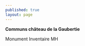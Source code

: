 ```yaml
---
published: true
layout: page
---
```



**Communs château de la Gaubertie**

Monument Inventaire MH


